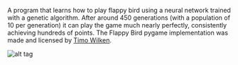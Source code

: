 A program that learns how to play flappy bird using a neural network trained with a genetic algorithm. After around 450 generations (with a population of 10 per generation) it can play the game much nearly perfectly, consistently achieving hundreds of points. The Flappy Bird pygame implementation was made and licensed by [Timo Wilken](https://github.com/TimoWilken/flappy-bird-pygame). 

![alt tag](http://i.imgur.com/zFuzMyz.png)
